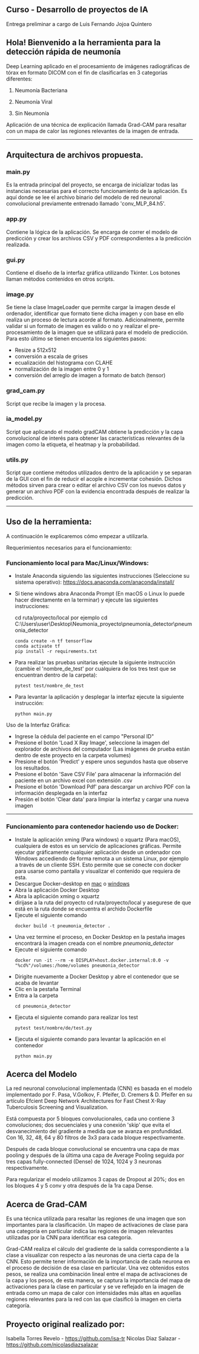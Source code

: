 ## Curso - Desarrollo de proyectos de IA

Entrega preliminar a cargo de Luis Fernando Jojoa Quintero

## Hola! Bienvenido a la herramienta para la detección rápida de neumonía

Deep Learning aplicado en el procesamiento de imágenes radiográficas de tórax en formato DICOM con el fin de clasificarlas en 3 categorías diferentes:

1. Neumonía Bacteriana

2. Neumonía Viral

3. Sin Neumonía

Aplicación de una técnica de explicación llamada Grad-CAM para resaltar con un mapa de calor las regiones relevantes de la imagen de entrada.

---

## Arquitectura de archivos propuesta.

### main.py

Es la entrada principal del proyecto, se encarga de inicializar todas las instancias necesarias para el correcto funcionamiento de la aplicación. Es aquí donde se lee el archivo binario del modelo de red neuronal convolucional previamente entrenado llamado 'conv_MLP_84.h5'.

### app.py

Contiene la lógica de la aplicación. Se encarga de correr el modelo de predicción y crear los archivos CSV y PDF correspondientes a la predicción realizada.

### gui.py

Contiene el diseño de la interfaz gráfica utilizando Tkinter. Los botones llaman métodos contenidos en otros scripts.

### image.py

Se tiene la clase ImageLoader que permite cargar la imagen desde el ordenador, identificar que formato tiene dicha imagen y con base en ello realiza un proceso de lectura acorde al formato. Adicionalmente, permite validar si un formato de imagen es valido o no y realizar el pre-procesamiento de la imagen que se utilizará para el modelo de predicción. Para esto último se tienen encuenta los siguientes pasos:

- Resize a 512x512
- conversión a escala de grises
- ecualización del histograma con CLAHE
- normalización de la imagen entre 0 y 1
- conversión del arreglo de imagen a formato de batch (tensor)

### grad_cam.py

Script que recibe la imagen y la procesa.

### ia_model.py

Script que aplicando el modelo gradCAM obtiene la predicción y la capa convolucional de interés para obtener las características relevantes de la imagen
como la etiqueta, el heatmap y la probabilidad.

### utils.py

Script que contiene métodos utilizados dentro de la aplicación y se separan de la GUI con el fin de reducir el acople e incrementar cohesión. Dichos métodos sirven para crear o editar el archivo CSV con los nuevos datos y generar un archivo PDF con la evidencia encontrada después de realizar la predicción.

---

## Uso de la herramienta:

A continuación le explicaremos cómo empezar a utilizarla.

Requerimientos necesarios para el funcionamiento:

### Funcionamiento local para Mac/Linux/Windows:

- Instale Anaconda siguiendo las siguientes instrucciones (Seleccione su sistema operativo):
  https://docs.anaconda.com/anaconda/install/

- Si tiene windows abra Anaconda Prompt (En macOS o Linux lo puede hacer directamente en la terminar) y ejecute las siguientes instrucciones:

  cd ruta/proyecto/local por ejemplo cd C:\Users\user\\Desktop\Neumonia_proyecto\pneumonia_detector\pneumonia_detector

  ```
  conda create -n tf tensorflow
  conda activate tf
  pip install -r requirements.txt
  ```

- Para realizar las pruebas unitarias ejecute la siguiente instrucción (cambie el 'nombre_de_test' por cualquiera de los tres test que se encuentran dentro de la carpeta):

  ```
  pytest test/nombre_de_test
  ```

- Para levantar la aplicación y desplegar la interfaz ejecute la siguiente instrucción:

  ```
  python main.py
  ```

Uso de la Interfaz Gráfica:

- Ingrese la cédula del paciente en el campo "Personal ID"
- Presione el botón 'Load X Ray Image', seleccione la imagen del explorador de archivos del computador (Las imágenes de prueba están dentro de este proyecto en la carpeta volumes)
- Presione el botón 'Predict' y espere unos segundos hasta que observe los resultados.
- Presione el botón 'Save CSV File' para almacenar la información del paciente en un archivo excel con extensión .csv
- Presione el botón 'Download Pdf' para descargar un archivo PDF con la información desplegada en la interfaz
- Presión el botón 'Clear data' para limpiar la interfaz y cargar una nueva imagen

---

### Funcionamiento para contenedor haciendo uso de Docker:

- Instale la aplicación xming (Para windows) o xquartz (Para macOS), cualquiera de estos es un servicio de aplicaciones gráficas. Permite ejecutar gráficamente cualquier aplicación desde un ordenador con Windows accediendo de forma remota a un sistema Linux, por ejemplo a través de un cliente SSH. Esto permite que se conecte con docker para usarse como pantalla y visualizar el contenido que requiera de esta.
- Descargue Docker-desktop en [mac](https://docs.docker.com/docker-for-mac/install/#download-docker-for-mac) o [windows](https://docs.docker.com/docker-for-windows/install/#download-docker-for-windows)
- Abra la aplicación Docker Desktop
- Abra la aplicación xming o xquartz
- dirijase a la ruta del proyecto cd ruta/proyecto/local y asegurese de que está en la ruta donde se encuentra el archido Dockerfile
- Ejecute el siguiente comando
  ```
  docker build -t pneumonia_detector .
  ```
- Una vez termine el proceso, en Docker Desktop en la pestaña images encontrará la imagen creada con el nombre _pneumonia_detector_
- Ejecute el siguiente comando
  ```
  docker run -it --rm -e DISPLAY=host.docker.internal:0.0 -v "%cd%"/volumes:/home/volumes pneumonia_detector
  ```
- Dirigite nuevamente a Docker Desktop y abre el contenedor que se acaba de levantar
- Clic en la pestaña Terminal
- Entra a la carpeta
  ```
  cd pneumonia_detector
  ```
- Ejecuta el siguiente comando para realizar los test
  ```
  pytest test/nombre/de/test.py
  ```
- Ejecuta el siguiente comando para levantar la aplicación en el contenedor
  ```
  python main.py
  ```

## Acerca del Modelo

La red neuronal convolucional implementada (CNN) es basada en el modelo implementado por F. Pasa, V.Golkov, F. Pfeifer, D. Cremers & D. Pfeifer en su artículo Efcient Deep Network Architectures for Fast Chest X-Ray Tuberculosis Screening and Visualization.

Está compuesta por 5 bloques convolucionales, cada uno contiene 3 convoluciones; dos secuenciales y una conexión 'skip' que evita el desvanecimiento del gradiente a medida que se avanza en profundidad.
Con 16, 32, 48, 64 y 80 filtros de 3x3 para cada bloque respectivamente.

Después de cada bloque convolucional se encuentra una capa de max pooling y después de la última una capa de Average Pooling seguida por tres capas fully-connected (Dense) de 1024, 1024 y 3 neuronas respectivamente.

Para regularizar el modelo utilizamos 3 capas de Dropout al 20%; dos en los bloques 4 y 5 conv y otra después de la 1ra capa Dense.

## Acerca de Grad-CAM

Es una técnica utilizada para resaltar las regiones de una imagen que son importantes para la clasificación. Un mapeo de activaciones de clase para una categoría en particular indica las regiones de imagen relevantes utilizadas por la CNN para identificar esa categoría.

Grad-CAM realiza el cálculo del gradiente de la salida correspondiente a la clase a visualizar con respecto a las neuronas de una cierta capa de la CNN. Esto permite tener información de la importancia de cada neurona en el proceso de decisión de esa clase en particular. Una vez obtenidos estos pesos, se realiza una combinación lineal entre el mapa de activaciones de la capa y los pesos, de esta manera, se captura la importancia del mapa de activaciones para la clase en particular y se ve reflejado en la imagen de entrada como un mapa de calor con intensidades más altas en aquellas regiones relevantes para la red con las que clasificó la imagen en cierta categoría.

## Proyecto original realizado por:

Isabella Torres Revelo - https://github.com/isa-tr
Nicolas Diaz Salazar - https://github.com/nicolasdiazsalazar
